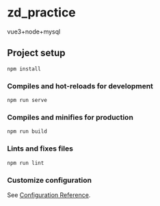 <!--
 * @Description: 
 * @Autor: fengshuai
 * @Date: 2021-10-19 09:15:57
 * @LastEditors: fengshuai
 * @LastEditTime: 2021-10-19 09:42:29
-->
# zd_practice
vue3+node+mysql

## Project setup
```
npm install
```

### Compiles and hot-reloads for development
```
npm run serve
```

### Compiles and minifies for production
```
npm run build
```

### Lints and fixes files
```
npm run lint
```

### Customize configuration
See [Configuration Reference](https://cli.vuejs.org/config/).
